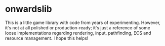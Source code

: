 # onwardslib

This is a little game library with code from years of experimenting. However, it's not at all polished or production-ready; it's just a reference of some loose implementations regarding rendering, input, pathfinding, ECS and resource management.
I hope this helps!
